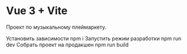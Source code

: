 # Vue 3 + Vite

Проект по музыкальному плеймаркету.

Установить зависимости npm i
Запустить режим разработки npm run dev
Собрать проект на продакшен npm run build